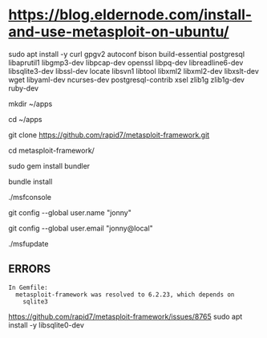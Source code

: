 # https://blog.eldernode.com/install-and-use-metasploit-on-ubuntu/

sudo apt install -y curl gpgv2 autoconf bison build-essential postgresql libaprutil1 libgmp3-dev libpcap-dev openssl libpq-dev libreadline6-dev libsqlite3-dev libssl-dev locate libsvn1 libtool libxml2 libxml2-dev libxslt-dev wget libyaml-dev ncurses-dev  postgresql-contrib xsel zlib1g zlib1g-dev ruby-dev

mkdir ~/apps

cd ~/apps

git clone https://github.com/rapid7/metasploit-framework.git

cd metasploit-framework/

sudo gem install bundler

bundle install

./msfconsole

git config --global user.name "jonny"

git config --global user.email "jonny@local"

./msfupdate



## ERRORS

```
In Gemfile:
  metasploit-framework was resolved to 6.2.23, which depends on
    sqlite3
```
https://github.com/rapid7/metasploit-framework/issues/8765
sudo apt install -y libsqlite0-dev 
